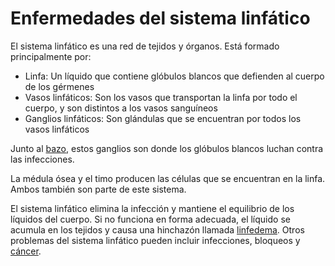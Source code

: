 Enfermedades del sistema linfático
==================================


El sistema linfático es una red de tejidos y órganos. Está formado principalmente por:


* Linfa: Un líquido que contiene glóbulos blancos que defienden al cuerpo de los gérmenes
* Vasos linfáticos: Son los vasos que transportan la linfa por todo el cuerpo, y son distintos a los vasos sanguíneos
* Ganglios linfáticos: Son glándulas que se encuentran por todos los vasos linfáticos


Junto al [bazo](https://medlineplus.gov/spanish/spleendiseases.html), estos ganglios son donde los glóbulos blancos luchan contra las infecciones. 


La médula ósea y el timo producen las células que se encuentran en la linfa. Ambos también son parte de este sistema.


El sistema linfático elimina la infección y mantiene el equilibrio de los líquidos del cuerpo. Si no funciona en forma adecuada, el líquido se acumula en los tejidos y causa una hinchazón llamada [linfedema](https://medlineplus.gov/spanish/lymphedema.html). Otros problemas del sistema linfático pueden incluir infecciones, bloqueos y [cáncer](https://medlineplus.gov/spanish/lymphoma.html).

